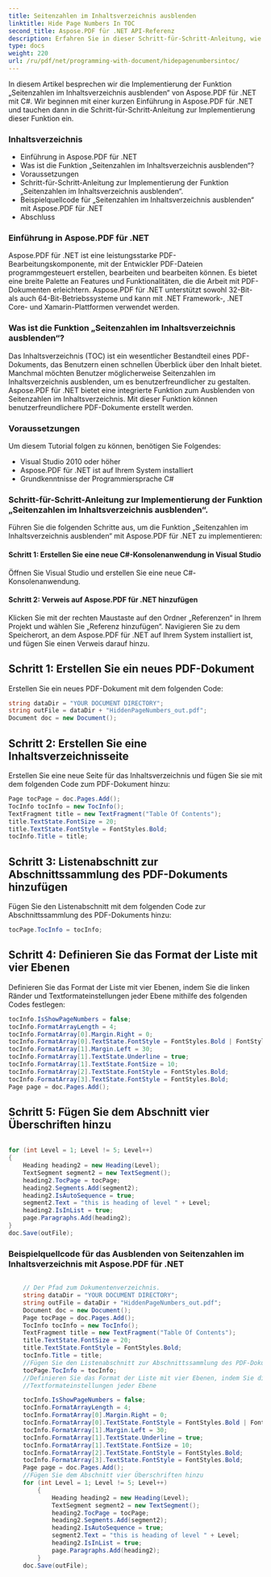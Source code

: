```yaml
---
title: Seitenzahlen im Inhaltsverzeichnis ausblenden
linktitle: Hide Page Numbers In TOC
second_title: Aspose.PDF für .NET API-Referenz
description: Erfahren Sie in dieser Schritt-für-Schritt-Anleitung, wie Sie mit Aspose.PDF für .NET Seitenzahlen in einem Inhaltsverzeichnis ausblenden.
type: docs
weight: 220
url: /ru/pdf/net/programming-with-document/hidepagenumbersintoc/
---
```

In diesem Artikel besprechen wir die Implementierung der Funktion „Seitenzahlen im Inhaltsverzeichnis ausblenden“ von Aspose.PDF für .NET mit C#. Wir beginnen mit einer kurzen Einführung in Aspose.PDF für .NET und tauchen dann in die Schritt-für-Schritt-Anleitung zur Implementierung dieser Funktion ein. 

### Inhaltsverzeichnis

- Einführung in Aspose.PDF für .NET
- Was ist die Funktion „Seitenzahlen im Inhaltsverzeichnis ausblenden“?
- Voraussetzungen
- Schritt-für-Schritt-Anleitung zur Implementierung der Funktion „Seitenzahlen im Inhaltsverzeichnis ausblenden“.
- Beispielquellcode für „Seitenzahlen im Inhaltsverzeichnis ausblenden“ mit Aspose.PDF für .NET
- Abschluss

### Einführung in Aspose.PDF für .NET

Aspose.PDF für .NET ist eine leistungsstarke PDF-Bearbeitungskomponente, mit der Entwickler PDF-Dateien programmgesteuert erstellen, bearbeiten und bearbeiten können. Es bietet eine breite Palette an Features und Funktionalitäten, die die Arbeit mit PDF-Dokumenten erleichtern. Aspose.PDF für .NET unterstützt sowohl 32-Bit- als auch 64-Bit-Betriebssysteme und kann mit .NET Framework-, .NET Core- und Xamarin-Plattformen verwendet werden. 

### Was ist die Funktion „Seitenzahlen im Inhaltsverzeichnis ausblenden“?

Das Inhaltsverzeichnis (TOC) ist ein wesentlicher Bestandteil eines PDF-Dokuments, das Benutzern einen schnellen Überblick über den Inhalt bietet. Manchmal möchten Benutzer möglicherweise Seitenzahlen im Inhaltsverzeichnis ausblenden, um es benutzerfreundlicher zu gestalten. Aspose.PDF für .NET bietet eine integrierte Funktion zum Ausblenden von Seitenzahlen im Inhaltsverzeichnis. Mit dieser Funktion können benutzerfreundlichere PDF-Dokumente erstellt werden. 

### Voraussetzungen

Um diesem Tutorial folgen zu können, benötigen Sie Folgendes:

- Visual Studio 2010 oder höher
- Aspose.PDF für .NET ist auf Ihrem System installiert
- Grundkenntnisse der Programmiersprache C#

### Schritt-für-Schritt-Anleitung zur Implementierung der Funktion „Seitenzahlen im Inhaltsverzeichnis ausblenden“.

Führen Sie die folgenden Schritte aus, um die Funktion „Seitenzahlen im Inhaltsverzeichnis ausblenden“ mit Aspose.PDF für .NET zu implementieren:

#### Schritt 1: Erstellen Sie eine neue C#-Konsolenanwendung in Visual Studio

Öffnen Sie Visual Studio und erstellen Sie eine neue C#-Konsolenanwendung.

#### Schritt 2: Verweis auf Aspose.PDF für .NET hinzufügen

Klicken Sie mit der rechten Maustaste auf den Ordner „Referenzen“ in Ihrem Projekt und wählen Sie „Referenz hinzufügen“. Navigieren Sie zu dem Speicherort, an dem Aspose.PDF für .NET auf Ihrem System installiert ist, und fügen Sie einen Verweis darauf hinzu.

## Schritt 1: Erstellen Sie ein neues PDF-Dokument

Erstellen Sie ein neues PDF-Dokument mit dem folgenden Code:

```csharp
string dataDir = "YOUR DOCUMENT DIRECTORY";
string outFile = dataDir + "HiddenPageNumbers_out.pdf";
Document doc = new Document();
```

## Schritt 2: Erstellen Sie eine Inhaltsverzeichnisseite

Erstellen Sie eine neue Seite für das Inhaltsverzeichnis und fügen Sie sie mit dem folgenden Code zum PDF-Dokument hinzu:

```csharp
Page tocPage = doc.Pages.Add();
TocInfo tocInfo = new TocInfo();
TextFragment title = new TextFragment("Table Of Contents");
title.TextState.FontSize = 20;
title.TextState.FontStyle = FontStyles.Bold;
tocInfo.Title = title;
```

## Schritt 3: Listenabschnitt zur Abschnittssammlung des PDF-Dokuments hinzufügen

Fügen Sie den Listenabschnitt mit dem folgenden Code zur Abschnittssammlung des PDF-Dokuments hinzu:

```csharp
tocPage.TocInfo = tocInfo;
```

## Schritt 4: Definieren Sie das Format der Liste mit vier Ebenen

Definieren Sie das Format der Liste mit vier Ebenen, indem Sie die linken Ränder und Textformateinstellungen jeder Ebene mithilfe des folgenden Codes festlegen:

```csharp
tocInfo.IsShowPageNumbers = false;
tocInfo.FormatArrayLength = 4;
tocInfo.FormatArray[0].Margin.Right = 0;
tocInfo.FormatArray[0].TextState.FontStyle = FontStyles.Bold | FontStyles.Italic;
tocInfo.FormatArray[1].Margin.Left = 30;
tocInfo.FormatArray[1].TextState.Underline = true;
tocInfo.FormatArray[1].TextState.FontSize = 10;
tocInfo.FormatArray[2].TextState.FontStyle = FontStyles.Bold;
tocInfo.FormatArray[3].TextState.FontStyle = FontStyles.Bold;
Page page = doc.Pages.Add();
```

## Schritt 5: Fügen Sie dem Abschnitt vier Überschriften hinzu

```csharp

for (int Level = 1; Level != 5; Level++)
{ 
	Heading heading2 = new Heading(Level); 
	TextSegment segment2 = new TextSegment(); 
	heading2.TocPage = tocPage; 
	heading2.Segments.Add(segment2); 
	heading2.IsAutoSequence = true; 
	segment2.Text = "this is heading of level " + Level; 
	heading2.IsInList = true; 
	page.Paragraphs.Add(heading2); 
}
doc.Save(outFile);

```

### Beispielquellcode für das Ausblenden von Seitenzahlen im Inhaltsverzeichnis mit Aspose.PDF für .NET

```csharp

	// Der Pfad zum Dokumentenverzeichnis.
	string dataDir = "YOUR DOCUMENT DIRECTORY";
	string outFile = dataDir + "HiddenPageNumbers_out.pdf";
	Document doc = new Document();
	Page tocPage = doc.Pages.Add();
	TocInfo tocInfo = new TocInfo();
	TextFragment title = new TextFragment("Table Of Contents");
	title.TextState.FontSize = 20;
	title.TextState.FontStyle = FontStyles.Bold;
	tocInfo.Title = title;
	//Fügen Sie den Listenabschnitt zur Abschnittssammlung des PDF-Dokuments hinzu
	tocPage.TocInfo = tocInfo;
	//Definieren Sie das Format der Liste mit vier Ebenen, indem Sie die linken Ränder und festlegen
	//Textformateinstellungen jeder Ebene

	tocInfo.IsShowPageNumbers = false;
	tocInfo.FormatArrayLength = 4;
	tocInfo.FormatArray[0].Margin.Right = 0;
	tocInfo.FormatArray[0].TextState.FontStyle = FontStyles.Bold | FontStyles.Italic;
	tocInfo.FormatArray[1].Margin.Left = 30;
	tocInfo.FormatArray[1].TextState.Underline = true;
	tocInfo.FormatArray[1].TextState.FontSize = 10;
	tocInfo.FormatArray[2].TextState.FontStyle = FontStyles.Bold;
	tocInfo.FormatArray[3].TextState.FontStyle = FontStyles.Bold;
	Page page = doc.Pages.Add();
	//Fügen Sie dem Abschnitt vier Überschriften hinzu
	for (int Level = 1; Level != 5; Level++)
		{ 
			Heading heading2 = new Heading(Level); 
			TextSegment segment2 = new TextSegment(); 
			heading2.TocPage = tocPage; 
			heading2.Segments.Add(segment2); 
			heading2.IsAutoSequence = true; 
			segment2.Text = "this is heading of level " + Level; 
			heading2.IsInList = true; 
			page.Paragraphs.Add(heading2); 
		}
	doc.Save(outFile);

```
